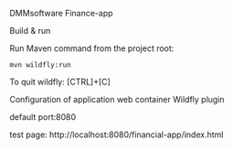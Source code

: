 DMMsoftware  Finance-app


Build & run

Run Maven command from the project root:

    mvn wildfly:run
     

To quit wildfly: [CTRL]+[C] 
    

Configuration of application web container Wildfly plugin

default port:8080

test page: http://localhost:8080/financial-app/index.html